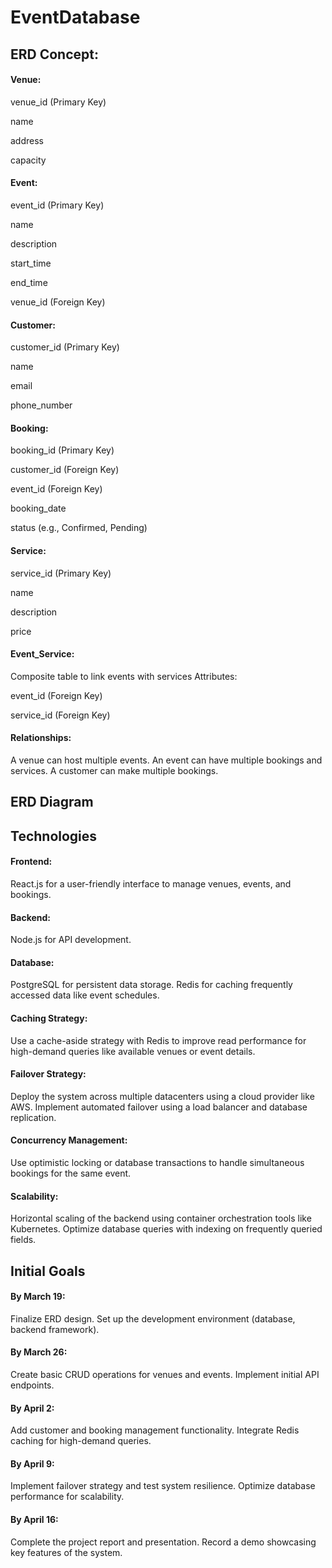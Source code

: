 # EventDatabase

## ERD Concept:

#### Venue:
venue_id (Primary Key)

name

address

capacity

#### Event:
event_id (Primary Key)

name

description

start_time

end_time

venue_id (Foreign Key)

#### Customer:
customer_id (Primary Key)

name

email

phone_number

#### Booking:
booking_id (Primary Key)

customer_id (Foreign Key)

event_id (Foreign Key)

booking_date

status (e.g., Confirmed, Pending)

#### Service:
service_id (Primary Key)

name

description

price

#### Event_Service:
Composite table to link events with services
Attributes:

event_id (Foreign Key)

service_id (Foreign Key)

#### Relationships:
A venue can host multiple events.
An event can have multiple bookings and services.
A customer can make multiple bookings.

## ERD Diagram



## Technologies

#### Frontend:
React.js for a user-friendly interface to manage venues, events, and bookings.

#### Backend:
Node.js for API development.

#### Database:
PostgreSQL for persistent data storage.
Redis for caching frequently accessed data like event schedules.

#### Caching Strategy:
Use a cache-aside strategy with Redis to improve read performance for high-demand queries like available venues or event details.

#### Failover Strategy:
Deploy the system across multiple datacenters using a cloud provider like AWS.
Implement automated failover using a load balancer and database replication.

#### Concurrency Management:
Use optimistic locking or database transactions to handle simultaneous bookings for the same event.

#### Scalability:
Horizontal scaling of the backend using container orchestration tools like Kubernetes.
Optimize database queries with indexing on frequently queried fields.

## Initial Goals

#### By March 19:
Finalize ERD design.
Set up the development environment (database, backend framework).

#### By March 26:
Create basic CRUD operations for venues and events.
Implement initial API endpoints.

#### By April 2:
Add customer and booking management functionality.
Integrate Redis caching for high-demand queries.

#### By April 9:
Implement failover strategy and test system resilience.
Optimize database performance for scalability.

#### By April 16:
Complete the project report and presentation.
Record a demo showcasing key features of the system.

